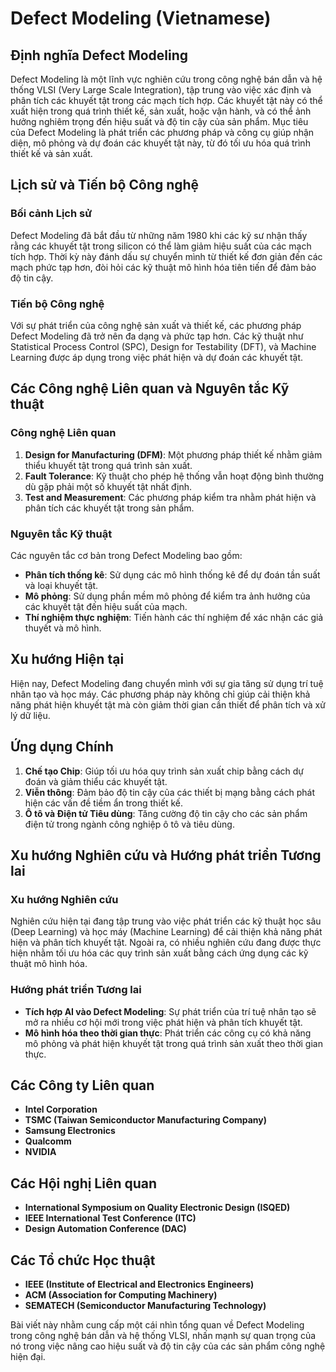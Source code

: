 # Defect Modeling (Vietnamese)

## Định nghĩa Defect Modeling

Defect Modeling là một lĩnh vực nghiên cứu trong công nghệ bán dẫn và hệ thống VLSI (Very Large Scale Integration), tập trung vào việc xác định và phân tích các khuyết tật trong các mạch tích hợp. Các khuyết tật này có thể xuất hiện trong quá trình thiết kế, sản xuất, hoặc vận hành, và có thể ảnh hưởng nghiêm trọng đến hiệu suất và độ tin cậy của sản phẩm. Mục tiêu của Defect Modeling là phát triển các phương pháp và công cụ giúp nhận diện, mô phỏng và dự đoán các khuyết tật này, từ đó tối ưu hóa quá trình thiết kế và sản xuất.

## Lịch sử và Tiến bộ Công nghệ

### Bối cảnh Lịch sử

Defect Modeling đã bắt đầu từ những năm 1980 khi các kỹ sư nhận thấy rằng các khuyết tật trong silicon có thể làm giảm hiệu suất của các mạch tích hợp. Thời kỳ này đánh dấu sự chuyển mình từ thiết kế đơn giản đến các mạch phức tạp hơn, đòi hỏi các kỹ thuật mô hình hóa tiên tiến để đảm bảo độ tin cậy.

### Tiến bộ Công nghệ

Với sự phát triển của công nghệ sản xuất và thiết kế, các phương pháp Defect Modeling đã trở nên đa dạng và phức tạp hơn. Các kỹ thuật như Statistical Process Control (SPC), Design for Testability (DFT), và Machine Learning được áp dụng trong việc phát hiện và dự đoán các khuyết tật.

## Các Công nghệ Liên quan và Nguyên tắc Kỹ thuật

### Công nghệ Liên quan

1. **Design for Manufacturing (DFM)**: Một phương pháp thiết kế nhằm giảm thiểu khuyết tật trong quá trình sản xuất.
2. **Fault Tolerance**: Kỹ thuật cho phép hệ thống vẫn hoạt động bình thường dù gặp phải một số khuyết tật nhất định.
3. **Test and Measurement**: Các phương pháp kiểm tra nhằm phát hiện và phân tích các khuyết tật trong sản phẩm.

### Nguyên tắc Kỹ thuật

Các nguyên tắc cơ bản trong Defect Modeling bao gồm:
- **Phân tích thống kê**: Sử dụng các mô hình thống kê để dự đoán tần suất và loại khuyết tật.
- **Mô phỏng**: Sử dụng phần mềm mô phỏng để kiểm tra ảnh hưởng của các khuyết tật đến hiệu suất của mạch.
- **Thí nghiệm thực nghiệm**: Tiến hành các thí nghiệm để xác nhận các giả thuyết và mô hình.

## Xu hướng Hiện tại

Hiện nay, Defect Modeling đang chuyển mình với sự gia tăng sử dụng trí tuệ nhân tạo và học máy. Các phương pháp này không chỉ giúp cải thiện khả năng phát hiện khuyết tật mà còn giảm thời gian cần thiết để phân tích và xử lý dữ liệu.

## Ứng dụng Chính

1. **Chế tạo Chip**: Giúp tối ưu hóa quy trình sản xuất chip bằng cách dự đoán và giảm thiểu các khuyết tật.
2. **Viễn thông**: Đảm bảo độ tin cậy của các thiết bị mạng bằng cách phát hiện các vấn đề tiềm ẩn trong thiết kế.
3. **Ô tô và Điện tử Tiêu dùng**: Tăng cường độ tin cậy cho các sản phẩm điện tử trong ngành công nghiệp ô tô và tiêu dùng.

## Xu hướng Nghiên cứu và Hướng phát triển Tương lai

### Xu hướng Nghiên cứu

Nghiên cứu hiện tại đang tập trung vào việc phát triển các kỹ thuật học sâu (Deep Learning) và học máy (Machine Learning) để cải thiện khả năng phát hiện và phân tích khuyết tật. Ngoài ra, có nhiều nghiên cứu đang được thực hiện nhằm tối ưu hóa các quy trình sản xuất bằng cách ứng dụng các kỹ thuật mô hình hóa.

### Hướng phát triển Tương lai

- **Tích hợp AI vào Defect Modeling**: Sự phát triển của trí tuệ nhân tạo sẽ mở ra nhiều cơ hội mới trong việc phát hiện và phân tích khuyết tật.
- **Mô hình hóa theo thời gian thực**: Phát triển các công cụ có khả năng mô phỏng và phát hiện khuyết tật trong quá trình sản xuất theo thời gian thực.

## Các Công ty Liên quan

- **Intel Corporation**
- **TSMC (Taiwan Semiconductor Manufacturing Company)**
- **Samsung Electronics**
- **Qualcomm**
- **NVIDIA**

## Các Hội nghị Liên quan

- **International Symposium on Quality Electronic Design (ISQED)**
- **IEEE International Test Conference (ITC)**
- **Design Automation Conference (DAC)**

## Các Tổ chức Học thuật

- **IEEE (Institute of Electrical and Electronics Engineers)**
- **ACM (Association for Computing Machinery)**
- **SEMATECH (Semiconductor Manufacturing Technology)**

Bài viết này nhằm cung cấp một cái nhìn tổng quan về Defect Modeling trong công nghệ bán dẫn và hệ thống VLSI, nhấn mạnh sự quan trọng của nó trong việc nâng cao hiệu suất và độ tin cậy của các sản phẩm công nghệ hiện đại.